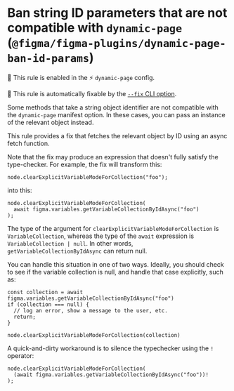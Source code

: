 # Ban string ID parameters that are not compatible with `dynamic-page` (`@figma/figma-plugins/dynamic-page-ban-id-params`)

💼 This rule is enabled in the ⚡ `dynamic-page` config.

🔧 This rule is automatically fixable by the [`--fix` CLI option](https://eslint.org/docs/latest/user-guide/command-line-interface#--fix).

<!-- end auto-generated rule header -->

Some methods that take a string object identifier are not compatible with the
`dynamic-page` manifest option. In these cases, you can pass an instance of the
relevant object instead.

This rule provides a fix that fetches the relevant object by ID using an async
fetch function.

Note that the fix may produce an expression that doesn't fully satisfy the
type-checker. For example, the fix will transform this:

```
node.clearExplicitVariableModeForCollection("foo");
```

into this:

```
node.clearExplicitVariableModeForCollection(
  await figma.variables.getVariableCollectionByIdAsync("foo")
);
```

The type of the argument for `clearExplicitVariableModeForCollection` is
`VariableCollection`, whereas the type of the `await` expression is
`VariableCollection | null`. In other words, `getVariableCollectionByIdAsync`
can return null.

You can handle this situation in one of two ways. Ideally, you should check to
see if the variable collection is null, and handle that case explicitly, such
as:

```
const collection = await figma.variables.getVariableCollectionByIdAsync("foo")
if (collection === null) {
  // log an error, show a message to the user, etc.
  return;
}

node.clearExplicitVariableModeForCollection(collection)
```

A quick-and-dirty workaround is to silence the typechecker using the `!` operator:

```
node.clearExplicitVariableModeForCollection(
  (await figma.variables.getVariableCollectionByIdAsync("foo"))!
);
```
